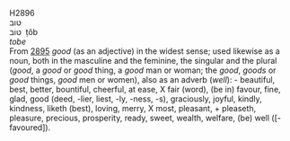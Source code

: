 <body>
  <p>H2896<br>  טוב  <br> טּוֹב  ‎  ṭôb  <br><i>tobe </i><br>From <a href="h2895.htm">2895</a>  <i>good</i> (as an adjective) in the widest sense; used likewise as a noun, both in the masculine and the feminine, the singular and the plural (<i>good</i>, a <i>good</i> or <i>good</i> thing, a <i>good</i> man or woman; the <i>good</i>, <i>goods</i> or <i>good</i> things, <i>good</i> men or women), also as an adverb (<i>well</i>): - beautiful, best, better, bountiful, cheerful, at ease, X fair (word), (be in) favour, fine, glad, good (deed, -lier, liest, -ly, -ness, -s), graciously, joyful, kindly, kindness, liketh (best), loving, merry, X most, pleasant, + pleaseth, pleasure, precious, prosperity, ready, sweet, wealth, welfare, (be) well ([-favoured]).<br></p>
 </body>